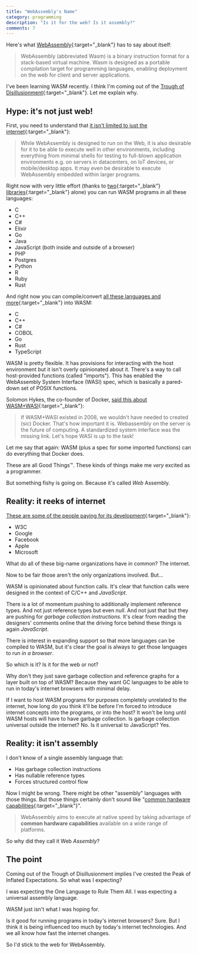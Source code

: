 ```yaml
---
title: "WebAssembly's Name"
category: programming
description: "Is it for the web? Is it assembly?"
comments: 7
---
```


Here's what [WebAssembly](https://webassembly.org/){:target="_blank"} has to say
about itself:

> WebAssembly (abbreviated Wasm) is a binary instruction format for a
  stack-based virtual machine. Wasm is designed as a portable compilation target
  for programming languages, enabling deployment on the web for client and
  server applications.

I've been learning WASM recently. I think I'm coming out of the
[Trough of Disillusionment](https://www.gartner.com/en/research/methodologies/gartner-hype-cycle){:target="_blank"}.
Let me explain why.

## Hype: it's not just web!

First, you need to understand that
[it isn't limited to just the internet](https://webassembly.org/docs/non-web/){:target="_blank"}:

> While WebAssembly is designed to run on the Web, it is also desirable for it
  to be able to execute well in other environments, including everything from
  minimal shells for testing to full-blown application environments e.g. on
  servers in datacenters, on IoT devices, or mobile/desktop apps. It may even be
  desirable to execute WebAssembly embedded within larger programs.

Right now with very little effort (thanks to
[two](https://github.com/bytecodealliance/wasmtime){:target="_blank"}
[libraries](https://github.com/wasmerio/wasmer){:target="_blank"}
alone) you can run WASM programs _in_ all these languages:

* C
* C++
* C#
* Elixir
* Go
* Java
* JavaScript (both inside and outside of a browser)
* PHP
* Postgres
* Python
* R
* Ruby
* Rust

And right now you can compile/convert
[all these languages and more](https://github.com/appcypher/awesome-wasm-langs){:target="_blank"}
into WASM:

* C
* C++
* C#
* COBOL
* Go
* Rust
* TypeScript

WASM is pretty flexible. It has provisions for interacting with the host
environment but it isn't overly opinionated about it. There's a way to call
host-provided functions (called "imports"). This has enabled the WebAssembly
System Interface (WASI) spec, which is basically a pared-down set of POSIX
functions.

Solomon Hykes, the co-founder of Docker,
[said this about WASM+WASI](https://twitter.com/solomonstre/status/1111004913222324225){:target="_blank"}:

> If WASM+WASI existed in 2008, we wouldn't have needed to created (sic) Docker.
  That's how important it is. Webassembly on the server is the future of
  computing. A standardized system interface was the missing link. Let's hope
  WASI is up to the task!

Let me say that again: WASM (plus a spec for some imported functions) can do
everything that Docker does.

These are all Good Things&trade;. These kinds of things make me _very_ excited
as a programmer.

But something fishy is going on. Because it's called _Web_ Assembly.

## Reality: it reeks of internet

[These are some of the people paying for its development](https://www.w3.org/groups/wg/wasm/participants){:target="_blank"}:

* W3C
* Google
* Facebook
* Apple
* Microsoft

What do all of these big-name organizations have in common? The internet.

Now to be fair those aren't the only organizations involved. But...

WASM is opinionated about function calls. It's clear that function calls were
designed in the context of C/C++ and _JavaScript_.

There is a lot of momentum pushing to additionally implement reference types.
And not just reference types but even _null_. And not just that but they are
pushing for _garbage collection instructions_. It's clear from reading the
designers' comments online that the driving force behind these things is again
_JavaScript_.

There is interest in expanding support so that more languages can be compiled to
WASM, but it's clear the goal is always to get those languages to run _in a
browser_.

So which is it? Is it for the web or not?

Why don't they just save garbage collection and reference graphs for a layer
built on top of WASM? Because they want GC languages to be able to run in
today's internet browsers with minimal delay.

If I want to host WASM programs for purposes completely unrelated to the
internet, how long do you think it'll be before I'm forced to introduce internet
concepts into the programs, or into the host? It won't be long until WASM hosts
will have to have garbage collection. Is garbage collection universal outside
the internet? No. Is it universal to JavaScript? Yes.

## Reality: it isn't assembly

I don't know of a single assembly language that:

* Has garbage collection instructions
* Has nullable reference types
* Forces structured control flow

Now I might be wrong. There might be other "assembly" languages with those
things. But those things certainly don't sound like
"[common hardware capabilities](https://webassembly.org/){:target="_blank"}".

> WebAssembly aims to execute at native speed by taking advantage of **common
  hardware capabilities** available on a wide range of platforms.

So why did they call it Web _Assembly_?

## The point

Coming out of the Trough of Disillusionment implies I've crested the Peak of
Inflated Expectations. So what was I expecting?

I was expecting the One Language to Rule Them All. I was expecting a universal
assembly language.

WASM just isn't what I was hoping for.

Is it good for running programs in today's internet browsers? Sure. But I think
it is being influenced too much by today's internet technologies. And we all
know how fast the internet changes.

So I'd stick to the web for WebAssembly.